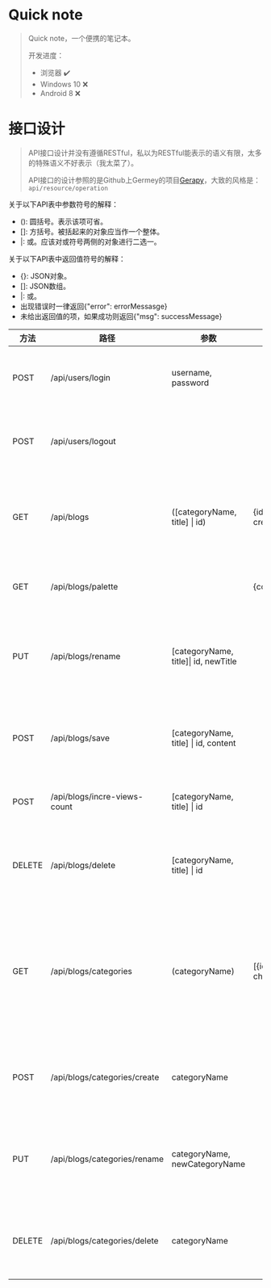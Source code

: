 # Quick note

> Quick note，一个便携的笔记本。
>
> 开发进度：
>
> - 浏览器 				:heavy_check_mark:
> - Windows 10       :x:
> - Android 8           :x:



# 接口设计

> API接口设计并没有遵循RESTful，私以为RESTful能表示的语义有限，太多的特殊语义不好表示（我太菜了）。
>
> API接口的设计参照的是Github上Germey的项目[Gerapy](https://github.com/Gerapy/Gerapy/blob/master/gerapy/server/core/urls.py)，大致的风格是：`api/resource/operation`



关于以下API表中参数符号的解释：

- (): 圆括号。表示该项可省。
- []: 方括号。被括起来的对象应当作一个整体。
- |: 或。应该对或符号两侧的对象进行二选一。

关于以下API表中返回值符号的解释：

- {}: JSON对象。
- []: JSON数组。
- |: 或。
- 出现错误时一律返回{"error": errorMessasge}
- 未给出返回值的项，如果成功则返回{"msg": successMessage}



| 方法   | 路径                         | 参数                                 | 返回值                                     | 说明                                       |
| ------ | ---------------------------- | ------------------------------------ | ------------------------------------------ | ------------------------------------------ |
| POST   | /api/users/login             | username, password                   |                                            | 登录(仅限管理员)                           |
| POST   | /api/users/logout            |                                      |                                            | 注销(仅限管理员)                           |
| GET    | /api/blogs                   | ([categoryName, title] \| id)        | {id,title,content, createdDate,viewsCount} | 获取指定的博客或随机一些博客               |
| GET    | /api/blogs/palette           |                                      | {colors{name, hex}}                        | 获取调色板色彩                             |
| PUT    | /api/blogs/rename            | [categoryName, title]\| id, newTitle |                                            | 重命名博客(仅限管理员)                     |
| POST   | /api/blogs/save              | [categoryName, title] \| id, content |                                            | 保存博客(仅限管理员)                       |
| POST   | /api/blogs/incre-views-count | [categoryName, title] \| id          |                                            | 增加博客的浏览量                           |
| DELETE | /api/blogs/delete            | [categoryName, title] \| id          |                                            | 删除博客(仅限管理员)                       |
| GET    | /api/blogs/categories        | (categoryName)                       | [{id,name}] \| [{name, children}]          | 获取某分类下的所有博客信息，或所有分类信息 |
| POST   | /api/blogs/categories/create | categoryName                         |                                            | 创建分类(仅限管理员)                       |
| PUT    | /api/blogs/categories/rename | categoryName, newCategoryName        |                                            | 重命名分类(仅限管理员)                     |
| DELETE | /api/blogs/categories/delete | categoryName                         |                                            | 删除分类(仅限管理员)                       |